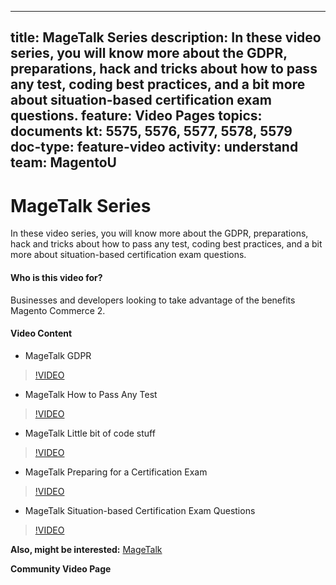 
---
title: MageTalk Series
description: In these video series, you will know more about the GDPR, preparations, hack and tricks about how to pass any test, coding best practices, and a bit more about situation-based certification exam questions.
feature: Video Pages
topics: documents
kt: 5575, 5576, 5577, 5578, 5579
doc-type: feature-video
activity: understand
team: MagentoU
---
# MageTalk Series

In these video series, you will know more about the GDPR, preparations, hack and tricks about how to pass any test, coding best practices, and a bit more about situation-based certification exam questions.

#### Who is this video for?
Businesses and developers looking to take advantage of the benefits Magento Commerce 2.

#### Video Content
* MageTalk GDPR
>[!VIDEO](https://video.tv.adobe.com/v/35763)
* MageTalk How to Pass Any Test
>[!VIDEO](https://video.tv.adobe.com/v/35764)
* MageTalk Little bit of code stuff
>[!VIDEO](https://video.tv.adobe.com/v/35765)
* MageTalk Preparing for a Certification Exam
>[!VIDEO](https://video.tv.adobe.com/v/35766)
* MageTalk Situation-based Certification Exam Questions
>[!VIDEO](https://video.tv.adobe.com/v/35767)

**Also, might be interested:**
[MageTalk](https://magetalk.com/)

**Community Video Page**